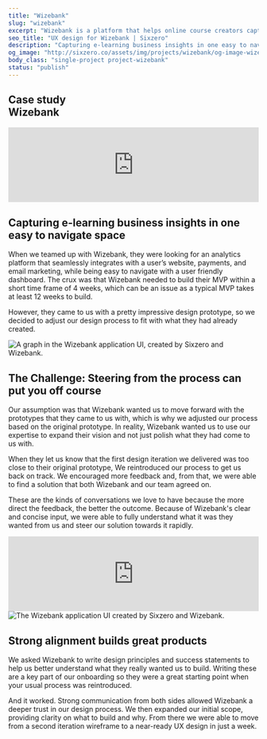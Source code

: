 ```yaml
---
title: "Wizebank"
slug: "wizebank"
excerpt: "Wizebank is a platform that helps online course creators capture their e-learning business insights in one easy to navigate work space."
seo_title: "UX design for Wizebank | Sixzero"
description: "Capturing e-learning business insights in one easy to navigate space"
og_image: "http://sixzero.co/assets/img/projects/wizebank/og-image-wizebank.png"
body_class: "single-project project-wizebank"
status: "publish"
---
```


<section class="project-header">
  <div class="project-header_copy">
    <h1>Case study <br /><span class="highlight">Wizebank</span></h1>
  </div>
</section>

<section class="project-video project-video--wizebank-intro">
  <div class="embed-container">
    <iframe src="https://player.vimeo.com/video/692217215?h=c3f78504a3?api=1&background=1" width="100%" height="auto" frameborder="0" webkitallowfullscreen mozallowfullscreen allowfullscreen></iframe>
  </div>
</section>

<section class="project-content">
  <div class="project-content_copy">
    <h2 class="h4">Capturing e-learning business insights in one easy to navigate space</h2>
    <p>When we teamed up with Wizebank, they were looking for an analytics platform that seamlessly integrates with a user’s website, payments, and email marketing, while being easy to navigate with a user friendly dashboard. The crux was that Wizebank needed to build their MVP within a short time frame of 4 weeks, which can be an issue as a typical MVP takes at least 12 weeks to build.</p>
    <p>However, they came to us with a pretty impressive design prototype, so we decided to adjust our design process to fit with what they had already created.</p>
  </div>
  <div class="project-content_image project-content_image--full-width">
    <img src="/images/projects/wizebank/wizebank-graph.png" alt="A graph in the Wizebank application UI, created by Sixzero and Wizebank." />
  </div>
</section>

<section class="project-content">
  <div class="project-content_copy">
    <h2 class="h4">The Challenge: Steering from the process can put you off course</h2>
    <p>Our assumption was that Wizebank wanted us to move forward with the prototypes that they came to us with, which is why we adjusted our process based on the original prototype. In reality, Wizebank wanted us to use our expertise to expand their vision and not just polish what they had come to us with.</p>
    <p>When they let us know that the first design iteration we delivered was too close to their original prototype, We reintroduced our process to get us back on track. We encouraged more feedback and, from that, we were able to find a solution that both Wizebank and our team agreed on.</p>
    <p>These are the kinds of conversations we love to have because the more direct the feedback, the better the outcome. Because of Wizebank's clear and concise input, we were able to fully understand what it was they wanted from us and steer our solution towards it rapidly.</p>
  </div>
  <div class="project-video project-video--full-width project-video--wizebank-ui">
    <div class="embed-container">
      <iframe src="https://player.vimeo.com/video/664002062?h=8f0bb32fe0?api=1&background=1" width="100%" height="auto" frameborder="0" webkitallowfullscreen mozallowfullscreen allowfullscreen></iframe>
    </div>
  </div>
</section>

<section class="ping-pong ping-pong--image-right">
  <div class="ping-pong_image">
    <img src="/images/projects/wizebank/wizebank-strong-alignment.png" alt="The Wizebank application UI created by Sixzero and Wizebank." />
  </div>
  <div class="ping-pong_copy">
    <h2 class="h4">Strong alignment builds great products</h2>
    <p>We asked Wizebank to write design principles and success statements to help us better understand what they really wanted us to build. Writing these are a key part of our onboarding so they were a great starting point when your usual process was reintroduced.</p>
    <p>And it worked. Strong communication from both sides allowed Wizebank a deeper trust in our design process. We then expanded our initial scope, providing clarity on what to build and why. From there we were able to move from a second iteration wireframe to a near-ready UX design in just a week.</p>
  </div>
</section>